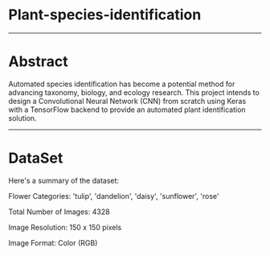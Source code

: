 # Plant-species-identification
-----------------------------------------------------------------------------------------------------------------------------
# Abstract 
Automated species identification has become a potential method for advancing taxonomy, biology, and ecology research. This project intends to design a Convolutional Neural Network (CNN) from scratch using Keras with a TensorFlow backend to provide an automated plant identification solution. 

-----------------------------------------------------------------------------------------------------------------------------

# DataSet
Here's a summary of the dataset:

Flower Categories: 'tulip', 'dandelion', 'daisy', 'sunflower', 'rose'

Total Number of Images: 4328

Image Resolution: 150 x 150 pixels

Image Format: Color (RGB)
